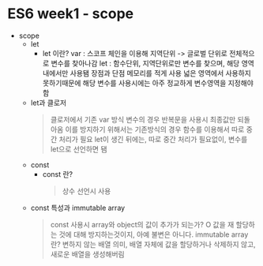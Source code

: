 # ES6 week1 - scope

- scope
    - let
        - let 이란?
            var : 스코프 체인을 이용해 지역단위 -> 글로벌 단위로 전체적으로 변수를 찾아나감
            let : 함수단위, 지역단위로만 변수를 찾으며, 해당 영역 내에서만 사용됌
            장점과 단점
            메모리를 적게 사용
            넓은 영역에서 사용하지 못하기때문에 해당 변수를 사용시에는 아주 정교하게 변수영역을 지정해야함
    - let과 클로저
        > 클로저에서 기존 var 방식 변수의 경우 반복문을 사용시 최종값만 되돌아옴
        > 이를 방지하기 위해서는 기존방식의 경우 함수를 이용해서 따로 중간 처리가 필요
        > let이 생긴 뒤에는, 따로 중간 처리가 필요없이, 변수를 let으로 선언하면 됌
    - const 
        - const 란?
            > 상수 선언시 사용
    - const 특성과 immutable array
        > const 사용시 array와 object의 값이 추가가 되는가? O
        > 값을 재 할당하는 것에 대해 방지하는것이지, 아예 불변은 아니다.
        > immutable array란?
        > 변하지 않는 배열 의미, 배열 자체에 값을 할당하거나 삭제하지 않고, 새로운 배열을 생성해버림